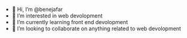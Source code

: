 - 👋 Hi, I’m @benejafar
- 👀 I’m interested in web devolopment
- 🌱 I’m currently learning front end devolopment
- 💞️ I’m looking to collaborate on anything related to web devolopment


<!---
benejafar/benejafar is a ✨ special ✨ repository because its `README.md` (this file) appears on your GitHub profile.
You can click the Preview link to take a look at your changes.
--->
